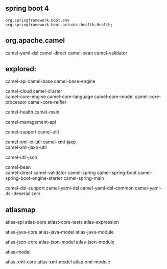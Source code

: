 ## spring boot 4
    org.springframework.boot.env
    org.springframework.boot.actuate.health.Health;

    
## org.apache.camel
  camel-yaml-dsl
  camel-direct
  camel-bean
  camel-validator

## explored: 
  camel-api
  camel-base
  camel-base-engine

  camel-cloud
  camel-cluster  
  camel-core-engine
  camel-core-language
  camel-core-model
  camel-core-processor
  camel-core-reifier  

  camel-health
  camel-main
  
  camel-management-api

  camel-support
  camel-util
 

  camel-xml-io-util
  camel-xml-jaxp  
  camel-xml-jaxp-util

  camel-util-json

  camel-bean  
  camel-direct
  camel-validator
  camel-spring
  camel-spring-boot
  camel-spring-boot-engine-starter
  camel-spring-main
  
  
  camel-dsl-support
  camel-yaml-dsl
  camel-yaml-dsl-common
  camel-yaml-dsl-deserializers
## atlasmap
  atlas-api
  atlas-core
  atlast-core-tests
  atlas-expression 
  
  atlas-java-core
  atlas-java-model
  atlas-java-module
    
  atlas-json-core
  atlas-json-model
  atlas-json-module
  
  atlas-model

  atlas-xml-core
  atlas-xml-model
  atlas-xml-module

